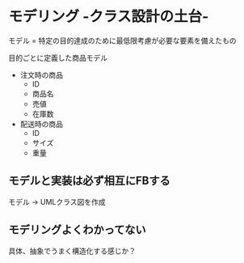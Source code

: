 # モデリング -クラス設計の土台-

モデル = 特定の目的達成のために最低限考慮が必要な要素を備えたもの

目的ごとに定義した商品モデル

- 注文時の商品
    - ID
    - 商品名
    - 売値
    - 在庫数
- 配送時の商品
    - ID
    - サイズ
    - 重量

## モデルと実装は必ず相互にFBする

モデル → UMLクラス図を作成

## モデリングよくわかってない

具体、抽象でうまく構造化する感じか？